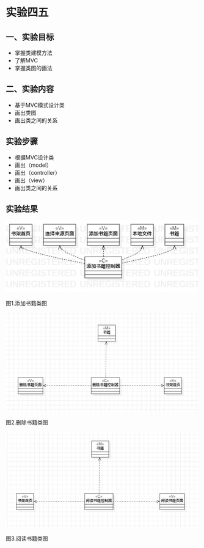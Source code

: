 # 实验四五

## 一、实验目标
- 掌握类建模方法
- 了解MVC
- 掌握类图的画法

## 二、实验内容

- 基于MVC模式设计类
- 画出类图
- 画出类之间的关系

## 实验步骤

- 根据MVC设计类
- 画出（model）
- 画出（controller）
- 画出（view）
- 画出类之间的关系

## 实验结果

![添加书籍](./add04.jpg)

图1.添加书籍类图

![删除书籍](./dele_2.jpg)

图2.删除书籍类图

![阅读书籍](./read_2.jpg)

图3.阅读书籍类图
